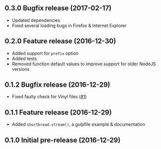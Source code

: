 ## 0.3.0 Bugfix release (2017-02-17)
* Updated dependencies
* Fixed several loading bugs in Firefox & Internet Explorer

## 0.2.0 Feature release (2016-12-30)
* Added support for `prefix` option
* Added tests
* Removed function default values to improve support for older NodeJS versions

## 0.1.2 Bugfix release (2016-12-29)
* Fixed faulty check for Vinyl files ([#1](https://github.com/jkphl/shortbread/issues/1))

## 0.1.1 Feature release (2016-12-29)
* Added `shortbread.stream()`, a gulpfile example & documentation

## 0.1.0 Initial pre-release (2016-12-29)
